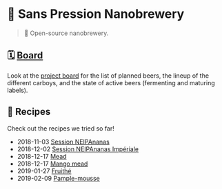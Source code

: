 # 🍻 Sans Pression Nanobrewery

> 📝 Open-source nanobrewery.

## 🗓 [Board][board]

Look at the [project board][board] for the list of planned beers, the
lineup of the different carboys, and the state of active beers
(fermenting and maturing labels).

[board]: https://github.com/valeriangalliat/sans-pression/projects/1

## 📖 Recipes

Check out the recipes we tried so far!

* 2018-11-03 [Session NEIPAnanas](2018/2018-11-03-session-neipananas.md)
* 2018-12-02 [Session NEIPAnanas Impériale](2018/2018-12-02-session-neipananas-imperiale.md)
* 2018-12-17 [Mead](2018/2018-12-17-mead.md)
* 2018-12-17 [Mango mead](2018/2018-12-17-mango-mead.md)
* 2019-01-27 [Fruithé](2019/2019-01-27-fruithe.md)
* 2019-02-09 [Pample-mousse](2019/2019-02-09-pample-mousse.md)
